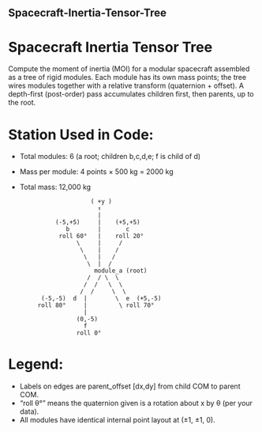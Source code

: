 ## Spacecraft-Inertia-Tensor-Tree

# Spacecraft Inertia Tensor Tree
Compute the moment of inertia (MOI) for a modular spacecraft assembled as a tree of rigid modules.
Each module has its own mass points; the tree wires modules together with a relative transform (quaternion + offset).
A depth-first (post-order) pass accumulates children first, then parents, up to the root.

# Station Used in Code:

- Total modules: 6 (a root; children b,c,d,e; f is child of d)
- Mass per module: 4 points × 500 kg = 2000 kg
- Total mass: 12,000 kg

                          ( +y )
                            ↑
                            |
                (-5,+5)     |    (+5,+5)
                   b        |       c
                 roll 60°   |    roll 20°
                      \     |     /
                       \    |    /
                        \   |   /
                         \  |  /
                           module_a (root)
                         /  / \  \
                        /  /   \  \
                       /  /     \  \
            (-5,-5)  d  |        \  e  (+5,-5)
           roll 80°     |         \ roll 70°
                        |
                      (0,-5)
                        f
                      roll 0°

# Legend:

- Labels on edges are parent_offset [dx,dy] from child COM to parent COM.
- “roll θ°” means the quaternion given is a rotation about x by θ (per your data).
- All modules have identical internal point layout at (±1, ±1, 0).
